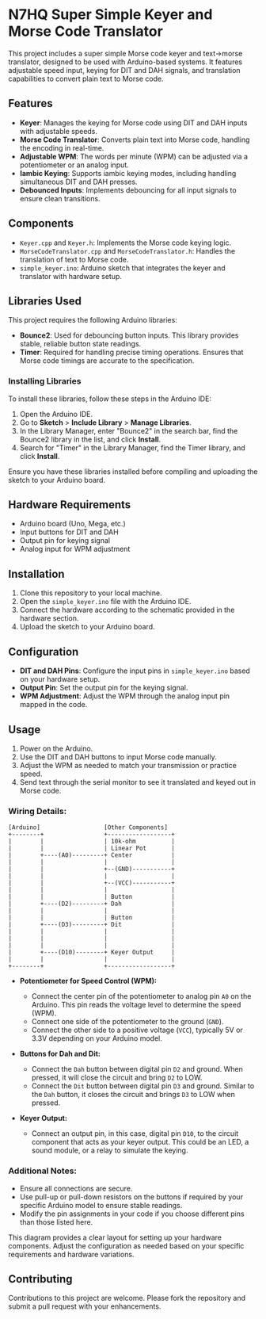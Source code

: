 # N7HQ Super Simple Keyer and Morse Code Translator

This project includes a super simple Morse code keyer and text->morse translator, designed to be used with Arduino-based systems. It features adjustable speed input, keying for DIT and DAH signals, and translation capabilities to convert plain text to Morse code.

## Features

- **Keyer**: Manages the keying for Morse code using DIT and DAH inputs with adjustable speeds.
- **Morse Code Translator**: Converts plain text into Morse code, handling the encoding in real-time.
- **Adjustable WPM**: The words per minute (WPM) can be adjusted via a potentiometer or an analog input.
- **Iambic Keying**: Supports iambic keying modes, including handling simultaneous DIT and DAH presses.
- **Debounced Inputs**: Implements debouncing for all input signals to ensure clean transitions.

## Components

- `Keyer.cpp` and `Keyer.h`: Implements the Morse code keying logic.
- `MorseCodeTranslator.cpp` and `MorseCodeTranslator.h`: Handles the translation of text to Morse code.
- `simple_keyer.ino`: Arduino sketch that integrates the keyer and translator with hardware setup.

## Libraries Used

This project requires the following Arduino libraries:

- **Bounce2**: Used for debouncing button inputs. This library provides stable, reliable button state readings.
- **Timer**: Required for handling precise timing operations. Ensures that Morse code timings are accurate to the specification.

### Installing Libraries

To install these libraries, follow these steps in the Arduino IDE:

1. Open the Arduino IDE.
2. Go to **Sketch** > **Include Library** > **Manage Libraries**.
3. In the Library Manager, enter "Bounce2" in the search bar, find the Bounce2 library in the list, and click **Install**.
4. Search for "Timer" in the Library Manager, find the Timer library, and click **Install**.

Ensure you have these libraries installed before compiling and uploading the sketch to your Arduino board.

## Hardware Requirements

- Arduino board (Uno, Mega, etc.)
- Input buttons for DIT and DAH
- Output pin for keying signal
- Analog input for WPM adjustment

## Installation

1. Clone this repository to your local machine.
2. Open the `simple_keyer.ino` file with the Arduino IDE.
3. Connect the hardware according to the schematic provided in the hardware section.
4. Upload the sketch to your Arduino board.

## Configuration

- **DIT and DAH Pins**: Configure the input pins in `simple_keyer.ino` based on your hardware setup.
- **Output Pin**: Set the output pin for the keying signal.
- **WPM Adjustment**: Adjust the WPM through the analog input pin mapped in the code.

## Usage

1. Power on the Arduino.
2. Use the DIT and DAH buttons to input Morse code manually.
3. Adjust the WPM as needed to match your transmission or practice speed.
4. Send text through the serial monitor to see it translated and keyed out in Morse code.

### Wiring Details:


```
[Arduino]                  [Other Components]
+--------+                 +------------------+
|        |                 | 10k-ohm          |
|        |                 | Linear Pot       |
|        +----(A0)---------+ Center           |
|        |                 |                  |
|        |                 +--(GND)-----------+
|        |                 |                  |
|        |                 +--(VCC)-----------+
|        |                 |                  |
|        |                 | Button           |
|        +----(D2)---------+ Dah              |
|        |                 |                  |
|        |                 | Button           |
|        +----(D3)---------+ Dit              |
|        |                 |                  |
|        |                 |                  |
|        |                 |                  |
|        +----(D10)--------+ Keyer Output     |
|        |                 |                  |
+--------+                 +------------------+
```
- **Potentiometer for Speed Control (WPM):**
  - Connect the center pin of the potentiometer to analog pin `A0` on the Arduino. This pin reads the voltage level to determine the speed (WPM).
  - Connect one side of the potentiometer to the ground (`GND`).
  - Connect the other side to a positive voltage (`VCC`), typically 5V or 3.3V depending on your Arduino model.

- **Buttons for Dah and Dit:**
  - Connect the `Dah` button between digital pin `D2` and ground. When pressed, it will close the circuit and bring `D2` to LOW.
  - Connect the `Dit` button between digital pin `D3` and ground. Similar to the `Dah` button, it closes the circuit and brings `D3` to LOW when pressed.

- **Keyer Output:**
  - Connect an output pin, in this case, digital pin `D10`, to the circuit component that acts as your keyer output. This could be an LED, a sound module, or a relay to simulate the keying.

### Additional Notes:
- Ensure all connections are secure.
- Use pull-up or pull-down resistors on the buttons if required by your specific Arduino model to ensure stable readings.
- Modify the pin assignments in your code if you choose different pins than those listed here.

This diagram provides a clear layout for setting up your hardware components. Adjust the configuration as needed based on your specific requirements and hardware variations.

## Contributing

Contributions to this project are welcome. Please fork the repository and submit a pull request with your enhancements.
